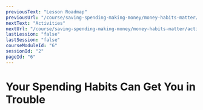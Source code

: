 ```yaml
---
previousText: "Lesson Roadmap"
previousUrl: "/course/saving-spending-making-money/money-habits-matter/roadmap"
nextText: "Activities"
nextUrl: "/course/saving-spending-making-money/money-habits-matter/activities"
lastLession: "false"
lastSession: "false"
courseModuleId: "6"
sessionId: "2"
pageId: "6"
---
```



# Your Spending Habits Can Get You in Trouble
<sparkle-animation-player src="./animation/m2l2.js" composition="85BEB3849B29B243BB5FDF107B98B81A"></sparkle-animation-player>
